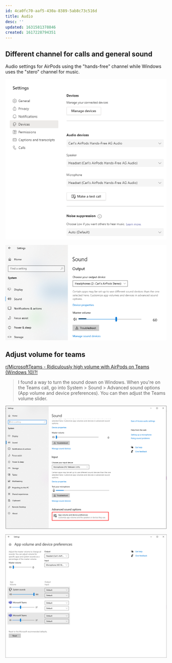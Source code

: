 ```yaml
---
id: 4ca0fc70-aaf5-430a-8389-5ab8c73c516d
title: Audio
desc: ''
updated: 1631581378846
created: 1617228794351
---
```



## Different channel for calls and general sound

Audio settings for AirPods using the "hands-free" channel while Windows uses the "stero" channel for music.

![Screenshot](assets/images/2021-04-01-08-13-20.png)

![Screenshot](assets/images/2021-04-01-08-14-29.png)

## Adjust volume for teams

[r/MicrosoftTeams - Ridiculously high volume with AirPods on Teams (Windows 10)?!](https://www.reddit.com/r/MicrosoftTeams/comments/gseyiw/ridiculously_high_volume_with_airpods_on_teams/)

> I found a way to turn the sound down on Windows. When you're on the Teams call, go into System > Sound > Advanced sound options (App volume and device preferences). You can then adjust the Teams volume slider.

![](assets/images/2021-09-14-11-02-07.png)

![](assets/images/2021-09-14-11-01-39.png)
